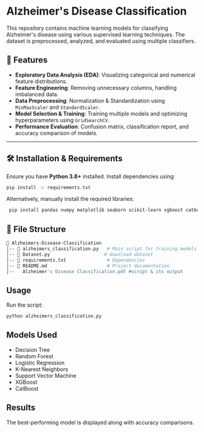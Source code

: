 
# Alzheimer's Disease Classification

This repository contains machine learning models for classifying Alzheimer's disease using various supervised learning techniques. The dataset is preprocessed, analyzed, and evaluated using multiple classifiers.

## 📌 Features
- **Exploratory Data Analysis (EDA)**: Visualizing categorical and numerical feature distributions.
- **Feature Engineering**: Removing unnecessary columns, handling imbalanced data.
- **Data Preprocessing**: Normalization & Standardization using `MinMaxScaler` and `StandardScaler`.
- **Model Selection & Training**: Training multiple models and optimizing hyperparameters using `GridSearchCV`.
- **Performance Evaluation**: Confusion matrix, classification report, and accuracy comparison of models.

---

## 🛠️ Installation & Requirements

Ensure you have **Python 3.8+** installed. Install dependencies using:

```bash
pip install -r requirements.txt
```
Alternatively, manually install the required libraries:

```bash
 pip install pandas numpy matplotlib seaborn scikit-learn xgboost catboost
```
## 📂 File Structure
```bash
📂 Alzheimers-Disease-Classification
│-- 📄 alzheimers_classification.py   # Main script for training models
│-- 📄 Dataset.py                    # download dataset
│-- 📄 requirements.txt               # Dependencies
│-- 📄 README.md                      # Project documentation
│--   Alzheimer's Disease Classification.pdf #script & its output         
```


## Usage
Run the script:

```bash
python alzheimers_classification.py
```

## Models Used

* Decision Tree
* Random Forest
* Logistic Regression
* K-Nearest Neighbors
* Support Vector Machine
* XGBoost
* CatBoost

## Results
The best-performing model is displayed along with accuracy comparisons.



